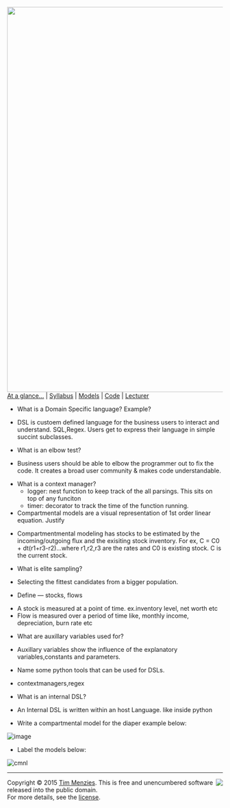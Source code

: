 [<img width=900 src="https://raw.githubusercontent.com/txt/mase/master/img/banner1.png">](https://github.com/txt/mase/blob/master/README.md)   
[At a glance...](https://github.com/txt/mase/blob/master/OVERVIEW.md) |
[Syllabus](https://github.com/txt/mase/blob/master/SYLLABUS.md) |
[Models](https://github.com/txt/mase/blob/master/MODELS.md) |
[Code](https://github.com/txt/mase/tree/master/src) |
[Lecturer](http://menzies.us) 


 + What is a Domain Specific language? Example?
  - DSL is custoem defined language for the business users to interact and understand. SQL,Regex. Users
    get to express their language in simple succint subclasses.
 + What is an elbow test?
  - Business users should be able to elbow the programmer out to fix the code. It creates a broad user community & makes
    code understandable.
 + What is a context manager?
   - logger: nest function to keep track of the all parsings. This sits on top of any funciton
   - timer: decorator to track the time of the function running.
 + Compartmental models are a visual representation of 1st order linear equation. Justify
  - Compartmentmental modeling has stocks to be estimated by the incoming/outgoing flux and the exisiting stock inventory.
   For ex,  C = C0 + dt(r1+r3-r2)...where r1,r2,r3 are the rates and C0 is existing stock. C is the current stock.
 + What is elite sampling?
  - Selecting the fittest candidates from a bigger population.
 + Define — stocks, flows
  - A stock is measured at a point of time. ex.inventory level, net worth etc
  - Flow is measured over a period of time like, monthly income, depreciation, burn rate etc
 + What are auxillary variables used for?
  - Auxillary variables show the influence of the explanatory variables,constants and parameters.
 + Name some python tools that can be used for DSLs.
  - contextmanagers,regex
 + What is an internal DSL?
  - An Internal DSL is written within an host Language. like inside python
 + Write a compartmental model for the diaper example below:
 
  ![image](https://cloud.githubusercontent.com/assets/1433964/10382520/e3319b44-6df2-11e5-994a-22702be67235.png)

 + Label the models below:
   
  ![cmnl](https://cloud.githubusercontent.com/assets/1433964/10382538/12b9265c-6df3-11e5-8572-7b60661e4464.jpg)


_________

<img align=right src="https://raw.githubusercontent.com/txt/mase/master/img/pd-icon.png">Copyright © 2015 [Tim Menzies](http://menzies.us).
This is free and unencumbered software released into the public domain.   
For more details, see the [license](https://github.com/txt/mase/blob/master/LICENSE.md).


